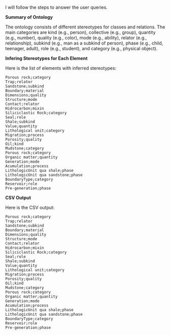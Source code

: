 I will follow the steps to answer the user queries.

**Summary of Ontology**

The ontology consists of different stereotypes for classes and relations. The main categories are kind (e.g., person), collective (e.g., group), quantity (e.g., number), quality (e.g., color), mode (e.g., ability), relator (e.g., relationship), subkind (e.g., man as a subkind of person), phase (e.g., child, teenager, adult), role (e.g., student), and category (e.g., physical object).

**Infering Stereotypes for Each Element**

Here is the list of elements with inferred stereotypes:

``` Oil;category
Porous rock;category
Trap;relator
Sandstone;subkind
Boundary;material
Dimensions;quality
Structure;mode
Contact;relator
Hidrocarbon;mixin
Siliciclastic Rock;category
Seal;role
Shale;subkind
Value;quantity
Lithological unit;category
Migration;process
Porosity;quality
Oil;kind
Mudstone;category
Porous rock;category
Organic matter;quantity
Generation;mode
Acumulation;process
LithologicUnit qua shale;phase
LithologicUnit qua sandstone;phase
BoundaryType;category
Reservoir;role
Pre-generation;phase
```

**CSV Output**

Here is the CSV output:

``` Oil;category
Porous rock;category
Trap;relator
Sandstone;subkind
Boundary;material
Dimensions;quality
Structure;mode
Contact;relator
Hidrocarbon;mixin
Siliciclastic Rock;category
Seal;role
Shale;subkind
Value;quantity
Lithological unit;category
Migration;process
Porosity;quality
Oil;kind
Mudstone;category
Porous rock;category
Organic matter;quantity
Generation;mode
Acumulation;process
LithologicUnit qua shale;phase
LithologicUnit qua sandstone;phase
BoundaryType;category
Reservoir;role
Pre-generation;phase
```